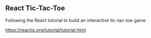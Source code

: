 ## React Tic-Tac-Toe

Following the React tutorial to build an interactive tic-tac-toe game

https://reactjs.org/tutorial/tutorial.html

